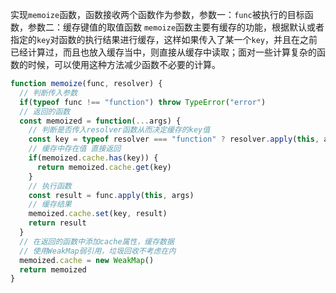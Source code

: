 实现`memoize`函数，函数接收两个函数作为参数，参数一：`func`被执行的目标函数，参数二：缓存键值的取值函数
`memoize`函数主要有缓存的功能，根据默认或者指定的`key`对函数的执行结果进行缓存，这样如果传入了某一个`key`，并且在之前已经计算过，而且也放入缓存当中，则直接从缓存中读取；面对一些计算复杂的函数的时候，可以使用这种方法减少函数不必要的计算。

```javascript
function memoize(func, resolver) {
  // 判断传入参数
  if(typeof func !== "function") throw TypeError("error")
  // 返回的函数
  const memoized = function(...args) {
    // 判断是否传入resolver函数从而决定缓存的key值
    const key = typeof resolver === "function" ? resolver.apply(this, args) : args[0]
    // 缓存中存在值 直接返回
    if(memoized.cache.has(key)) {
      return memoized.cache.get(key)
    }
    // 执行函数
    const result = func.apply(this, args)
    // 缓存结果
    memoized.cache.set(key, result)
    return result
  }
  // 在返回的函数中添加cache属性，缓存数据
  // 使用WeakMap弱引用，垃圾回收不考虑在内
  memoized.cache = new WeakMap()
  return memoized
}
```

